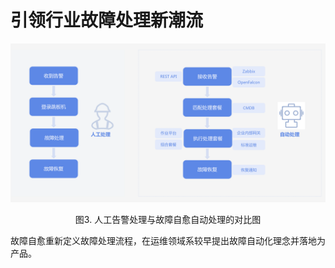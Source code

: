 # 引领行业故障处理新潮流

![-w2020](../media/2aafc463e86b2d1bc6a0ebc0db974a72.png)
<center>图3. 人工告警处理与故障自愈自动处理的对比图</center>

故障自愈重新定义故障处理流程，在运维领域系较早提出故障自动化理念并落地为产品。
